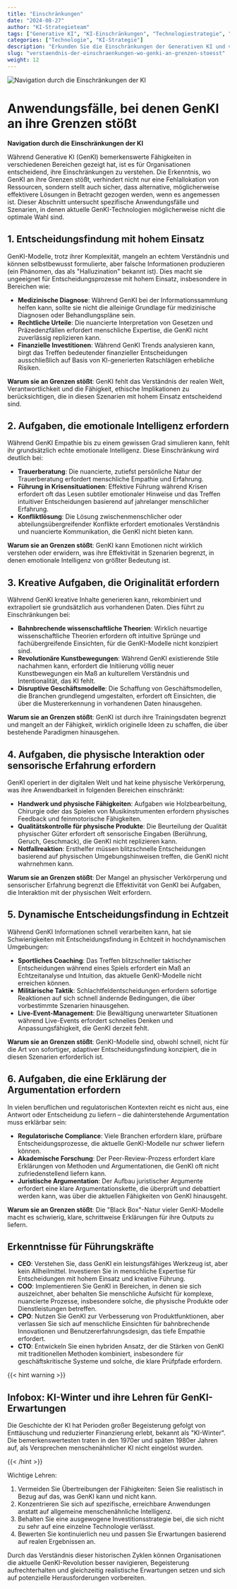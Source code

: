 ```yaml
---
title: "Einschränkungen"
date: "2024-08-27"
author: "KI-Strategieteam"
tags: ["Generative KI", "KI-Einschränkungen", "Technologiestrategie", "KI-Implementierung"]
categories: ["Technologie", "KI-Strategie"]
description: "Erkunden Sie die Einschränkungen der Generativen KI und verstehen Sie, welche Anwendungsfälle besser für traditionelle Ansätze geeignet sind, um eine fundiertere Entscheidungsfindung bei der KI-Einführung zu ermöglichen."
slug: "verstaendnis-der-einschraenkungen-wo-genki-an-grenzen-stoesst"
weight: 12
---
```


![Navigation durch die Einschränkungen der KI](/12.png)

# Anwendungsfälle, bei denen GenKI an ihre Grenzen stößt
**Navigation durch die Einschränkungen der KI**

Während Generative KI (GenKI) bemerkenswerte Fähigkeiten in verschiedenen Bereichen gezeigt hat, ist es für Organisationen entscheidend, ihre Einschränkungen zu verstehen. Die Erkenntnis, wo GenKI an ihre Grenzen stößt, verhindert nicht nur eine Fehlallokation von Ressourcen, sondern stellt auch sicher, dass alternative, möglicherweise effektivere Lösungen in Betracht gezogen werden, wenn es angemessen ist. Dieser Abschnitt untersucht spezifische Anwendungsfälle und Szenarien, in denen aktuelle GenKI-Technologien möglicherweise nicht die optimale Wahl sind.

## 1. Entscheidungsfindung mit hohem Einsatz

GenKI-Modelle, trotz ihrer Komplexität, mangeln an echtem Verständnis und können selbstbewusst formulierte, aber falsche Informationen produzieren (ein Phänomen, das als "Halluzination" bekannt ist). Dies macht sie ungeeignet für Entscheidungsprozesse mit hohem Einsatz, insbesondere in Bereichen wie:

- **Medizinische Diagnose**: Während GenKI bei der Informationssammlung helfen kann, sollte sie nicht die alleinige Grundlage für medizinische Diagnosen oder Behandlungspläne sein.
- **Rechtliche Urteile**: Die nuancierte Interpretation von Gesetzen und Präzedenzfällen erfordert menschliche Expertise, die GenKI nicht zuverlässig replizieren kann.
- **Finanzielle Investitionen**: Während GenKI Trends analysieren kann, birgt das Treffen bedeutender finanzieller Entscheidungen ausschließlich auf Basis von KI-generierten Ratschlägen erhebliche Risiken.

**Warum sie an Grenzen stößt**: GenKI fehlt das Verständnis der realen Welt, Verantwortlichkeit und die Fähigkeit, ethische Implikationen zu berücksichtigen, die in diesen Szenarien mit hohem Einsatz entscheidend sind.

## 2. Aufgaben, die emotionale Intelligenz erfordern

Während GenKI Empathie bis zu einem gewissen Grad simulieren kann, fehlt ihr grundsätzlich echte emotionale Intelligenz. Diese Einschränkung wird deutlich bei:

- **Trauerberatung**: Die nuancierte, zutiefst persönliche Natur der Trauerberatung erfordert menschliche Empathie und Erfahrung.
- **Führung in Krisensituationen**: Effektive Führung während Krisen erfordert oft das Lesen subtiler emotionaler Hinweise und das Treffen intuitiver Entscheidungen basierend auf jahrelanger menschlicher Erfahrung.
- **Konfliktlösung**: Die Lösung zwischenmenschlicher oder abteilungsübergreifender Konflikte erfordert emotionales Verständnis und nuancierte Kommunikation, die GenKI nicht bieten kann.

**Warum sie an Grenzen stößt**: GenKI kann Emotionen nicht wirklich verstehen oder erwidern, was ihre Effektivität in Szenarien begrenzt, in denen emotionale Intelligenz von größter Bedeutung ist.

## 3. Kreative Aufgaben, die Originalität erfordern

Während GenKI kreative Inhalte generieren kann, rekombiniert und extrapoliert sie grundsätzlich aus vorhandenen Daten. Dies führt zu Einschränkungen bei:

- **Bahnbrechende wissenschaftliche Theorien**: Wirklich neuartige wissenschaftliche Theorien erfordern oft intuitive Sprünge und fachübergreifende Einsichten, für die GenKI-Modelle nicht konzipiert sind.
- **Revolutionäre Kunstbewegungen**: Während GenKI existierende Stile nachahmen kann, erfordert die Initiierung völlig neuer Kunstbewegungen ein Maß an kulturellem Verständnis und Intentionalität, das KI fehlt.
- **Disruptive Geschäftsmodelle**: Die Schaffung von Geschäftsmodellen, die Branchen grundlegend umgestalten, erfordert oft Einsichten, die über die Mustererkennung in vorhandenen Daten hinausgehen.

**Warum sie an Grenzen stößt**: GenKI ist durch ihre Trainingsdaten begrenzt und mangelt an der Fähigkeit, wirklich originelle Ideen zu schaffen, die über bestehende Paradigmen hinausgehen.

## 4. Aufgaben, die physische Interaktion oder sensorische Erfahrung erfordern

GenKI operiert in der digitalen Welt und hat keine physische Verkörperung, was ihre Anwendbarkeit in folgenden Bereichen einschränkt:

- **Handwerk und physische Fähigkeiten**: Aufgaben wie Holzbearbeitung, Chirurgie oder das Spielen von Musikinstrumenten erfordern physisches Feedback und feinmotorische Fähigkeiten.
- **Qualitätskontrolle für physische Produkte**: Die Beurteilung der Qualität physischer Güter erfordert oft sensorische Eingaben (Berührung, Geruch, Geschmack), die GenKI nicht replizieren kann.
- **Notfallreaktion**: Ersthelfer müssen blitzschnelle Entscheidungen basierend auf physischen Umgebungshinweisen treffen, die GenKI nicht wahrnehmen kann.

**Warum sie an Grenzen stößt**: Der Mangel an physischer Verkörperung und sensorischer Erfahrung begrenzt die Effektivität von GenKI bei Aufgaben, die Interaktion mit der physischen Welt erfordern.

## 5. Dynamische Entscheidungsfindung in Echtzeit

Während GenKI Informationen schnell verarbeiten kann, hat sie Schwierigkeiten mit Entscheidungsfindung in Echtzeit in hochdynamischen Umgebungen:

- **Sportliches Coaching**: Das Treffen blitzschneller taktischer Entscheidungen während eines Spiels erfordert ein Maß an Echtzeitanalyse und Intuition, das aktuelle GenKI-Modelle nicht erreichen können.
- **Militärische Taktik**: Schlachtfeldentscheidungen erfordern sofortige Reaktionen auf sich schnell ändernde Bedingungen, die über vorbestimmte Szenarien hinausgehen.
- **Live-Event-Management**: Die Bewältigung unerwarteter Situationen während Live-Events erfordert schnelles Denken und Anpassungsfähigkeit, die GenKI derzeit fehlt.

**Warum sie an Grenzen stößt**: GenKI-Modelle sind, obwohl schnell, nicht für die Art von sofortiger, adaptiver Entscheidungsfindung konzipiert, die in diesen Szenarien erforderlich ist.

## 6. Aufgaben, die eine Erklärung der Argumentation erfordern

In vielen beruflichen und regulatorischen Kontexten reicht es nicht aus, eine Antwort oder Entscheidung zu liefern – die dahinterstehende Argumentation muss erklärbar sein:

- **Regulatorische Compliance**: Viele Branchen erfordern klare, prüfbare Entscheidungsprozesse, die aktuelle GenKI-Modelle nur schwer liefern können.
- **Akademische Forschung**: Der Peer-Review-Prozess erfordert klare Erklärungen von Methoden und Argumentationen, die GenKI oft nicht zufriedenstellend liefern kann.
- **Juristische Argumentation**: Der Aufbau juristischer Argumente erfordert eine klare Argumentationskette, die überprüft und debattiert werden kann, was über die aktuellen Fähigkeiten von GenKI hinausgeht.

**Warum sie an Grenzen stößt**: Die "Black Box"-Natur vieler GenKI-Modelle macht es schwierig, klare, schrittweise Erklärungen für ihre Outputs zu liefern.

## Erkenntnisse für Führungskräfte

- **CEO**: Verstehen Sie, dass GenKI ein leistungsfähiges Werkzeug ist, aber kein Allheilmittel. Investieren Sie in menschliche Expertise für Entscheidungen mit hohem Einsatz und kreative Führung.
- **COO**: Implementieren Sie GenKI in Bereichen, in denen sie sich auszeichnet, aber behalten Sie menschliche Aufsicht für komplexe, nuancierte Prozesse, insbesondere solche, die physische Produkte oder Dienstleistungen betreffen.
- **CPO**: Nutzen Sie GenKI zur Verbesserung von Produktfunktionen, aber verlassen Sie sich auf menschliche Einsichten für bahnbrechende Innovationen und Benutzererfahrungsdesign, das tiefe Empathie erfordert.
- **CTO**: Entwickeln Sie einen hybriden Ansatz, der die Stärken von GenKI mit traditionellen Methoden kombiniert, insbesondere für geschäftskritische Systeme und solche, die klare Prüfpfade erfordern.

{{< hint warning >}}

## Infobox: KI-Winter und ihre Lehren für GenKI-Erwartungen

Die Geschichte der KI hat Perioden großer Begeisterung gefolgt von Enttäuschung und reduzierter Finanzierung erlebt, bekannt als "KI-Winter". Die bemerkenswertesten traten in den 1970er und späten 1980er Jahren auf, als Versprechen menschenähnlicher KI nicht eingelöst wurden.

{{< /hint >}}

Wichtige Lehren:
1. Vermeiden Sie Übertreibungen der Fähigkeiten: Seien Sie realistisch in Bezug auf das, was GenKI kann und nicht kann.
2. Konzentrieren Sie sich auf spezifische, erreichbare Anwendungen anstatt auf allgemeine menschenähnliche Intelligenz.
3. Behalten Sie eine ausgewogene Investitionsstrategie bei, die sich nicht zu sehr auf eine einzelne Technologie verlässt.
4. Bewerten Sie kontinuierlich neu und passen Sie Erwartungen basierend auf realen Ergebnissen an.

Durch das Verständnis dieser historischen Zyklen können Organisationen die aktuelle GenKI-Revolution besser navigieren, Begeisterung aufrechterhalten und gleichzeitig realistische Erwartungen setzen und sich auf potenzielle Herausforderungen vorbereiten.